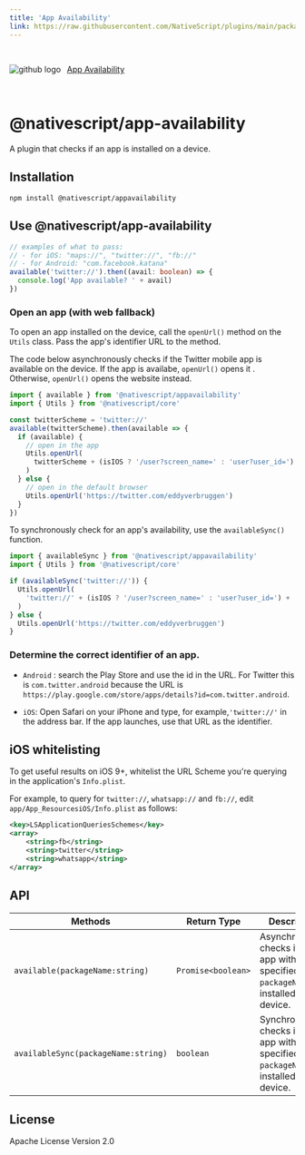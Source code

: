 ```yaml
---
title: 'App Availability'
link: https://raw.githubusercontent.com/NativeScript/plugins/main/packages/appavailability/README.md
---
```


<div style="width: 100%; padding: 1.2em 0em">
	<img alt="github logo" src="../assets/images/github/GitHub-Mark-32px.png" style="display: inline; margin: 1em 0.5em 1em 0em">
	<a href="https://github.com/NativeScript/plugins/tree/main/packages/appavailability" target="_blank" noopener>App Availability</a>
</div>

# @nativescript/app-availability

A plugin that checks if an app is installed on a device.

## Installation

```cli
npm install @nativescript/appavailability
```

## Use @nativescript/app-availability

```typescript
// examples of what to pass:
// - for iOS: "maps://", "twitter://", "fb://"
// - for Android: "com.facebook.katana"
available('twitter://').then((avail: boolean) => {
  console.log('App available? ' + avail)
})
```

### Open an app (with web fallback)

To open an app installed on the device, call the `openUrl()` method on the `Utils` class. Pass the app's identifier URL to the method.

The code below asynchronously checks if the Twitter mobile app is available on the device. If the app is availabe, `openUrl()` opens it . Otherwise, `openUrl()` opens the website instead.

```typescript
import { available } from '@nativescript/appavailability'
import { Utils } from '@nativescript/core'

const twitterScheme = 'twitter://'
available(twitterScheme).then(available => {
  if (available) {
    // open in the app
    Utils.openUrl(
      twitterScheme + (isIOS ? '/user?screen_name=' : 'user?user_id=') + 'eddyverbruggen'
    )
  } else {
    // open in the default browser
    Utils.openUrl('https://twitter.com/eddyverbruggen')
  }
})
```

To synchronously check for an app's availability, use the `availableSync()` function.

```typescript
import { availableSync } from '@nativescript/appavailability'
import { Utils } from '@nativescript/core'

if (availableSync('twitter://')) {
  Utils.openUrl(
    'twitter://' + (isIOS ? '/user?screen_name=' : 'user?user_id=') + 'eddyverbruggen'
  )
} else {
  Utils.openUrl('https://twitter.com/eddyverbruggen')
}
```

### Determine the correct identifier of an app.

- `Android` : search the Play Store and use the id in the URL. For Twitter this is `com.twitter.android` because the URL is `https://play.google.com/store/apps/details?id=com.twitter.android`.

- `iOS`: Open Safari on your iPhone and type, for example,`'twitter://'` in the address bar. If the app launches, use that URL as the identifier.

## iOS whitelisting

To get useful results on iOS 9+, whitelist the URL Scheme you're querying in the application's `Info.plist`.

For example, to query for `twitter://`, `whatsapp://` and `fb://`, edit `app/App_ResourcesiOS/Info.plist` as follows:

```xml
<key>LSApplicationQueriesSchemes</key>
<array>
	<string>fb</string>
	<string>twitter</string>
	<string>whatsapp</string>
</array>
```

## API

| Methods                             | Return Type        | Description                                                                                   |
| ----------------------------------- | ------------------ | --------------------------------------------------------------------------------------------- |
| `available(packageName:string)`     | `Promise<boolean>` | Asynchronously checks if the app with the specified `packageName` is installed on the device. |
| `availableSync(packageName:string)` | `boolean`          | Synchronously checks if the app with the specified `packageName` is installed on the device.  |

## License

Apache License Version 2.0
